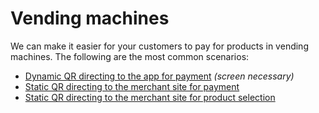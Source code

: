 <!-- START_METADATA
---
title: Vipps MobilePay vending machine flow
sidebar_label: Vending machines
sidebar_position: 60
description: Using Vipps MobilePay with vending machines
pagination_next: null
pagination_prev: null
---
END_METADATA -->

# Vending machines

We can make it easier for your customers to pay for products in vending machines.
The following are the most common scenarios:

* [Dynamic QR directing to the app for payment](one-time-payment.md) *(screen necessary)*
* [Static QR directing to the merchant site for payment](qr-to-merchant-site-payment-only.md)
* [Static QR directing to the merchant site for product selection](qr-to-merchant-site-product-selection.md)
